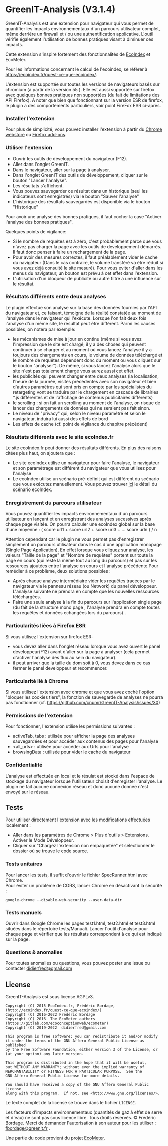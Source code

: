 # GreenIT-Analysis (V3.1.4)


GreenIT-Analysis est une extension pour navigateur qui vous permet de quantifier les impacts environnementaux d'un parcours utilisateur complet, même derrière un firewall et / ou une authentification applicative. L'outil vérifie également l'utilisation de bonnes pratiques visant à diminuer ces impacts.

Cette extension s'inspire fortement des fonctionnalités de [EcoIndex](https://www.ecoindex.fr/) et EcoMeter.

Pour les informations concernant le calcul de l'ecoindex, se référer à https://ecoindex.fr/quest-ce-que-ecoindex/.

L'extension est supportée sur toutes les versions de navigateurs basés sur chromium (à partir de la version 55 ). Elle est aussi supportée sur firefox avec quelques bonnes pratiques non supportées (du fait de limitations des API Firefox). 
A noter que bien que fonctionnant sur la version ESR de firefox, le plugin a des comportements particuliers, voir point FireFox ESR ci-après.

### Installer l'extension
Pour plus de simplicité, vous pouvez installer l'extension à partir du [Chrome webstore](https://chromewebstore.google.com/detail/greenit-analysis/mofbfhffeklkbebfclfaiifefjflcpad) ou [Firefox add-ons](https://addons.mozilla.org/fr/firefox/addon/greenit-analysis/).

### Utiliser l'extension
* Ouvrir les outils de développement du navigateur (F12).   
* Aller dans l'onglet GreenIT.   
* Dans le navigateur, aller sur la page à analyser.
* Dans l'onglet GreenIT des outils de développement, cliquer sur le bouton "Lancer l'analyse".
* Les résultats s'affichent.
* Vous pouvez sauvegarder ce résultat dans un historique (seul les indicateurs sont enregistrés) via le bouton "Sauver l'analyse"
* L'historique des résultats sauvegardés est disponible via le bouton "Historique"

Pour avoir une analyse des bonnes pratiques, il faut cocher la case "Activer l'analyse des bonnes pratiques".


Quelques points de vigilance: 

* Si le nombre de requêtes est à zéro, c'est probablement parce que vous n'avez pas charger la page avec les outils de developpement démarrés. Il faut donc penser à faire un rechargement de la page.
* Pour avoir des mesures correctes, il faut préalablement vider le cache du navigateur (Dans le cas contraire, le volume transféré va être réduit si vous avez déjà consulté le site mesuré). Pour vous eviter d'aller dans les menus du navigateur, un bouton est prévu à cet effet dans l'extension. 
* L'utilisation d'un bloqueur de publicité ou autre filtre a une influence sur le résultat.


### Résultats différents entre deux analyses 

Le plugin effectue son analyse sur la base des données fournies par l'API du navigateur et, ce faisant, témoigne de la réalité constatée au moment de l'analyse dans le navigateur qui l'exécute. Lorsque l'on fait deux fois l'analyse d'un même site, le résultat peut être différent. Parmi les causes possibles, on notera par exemple:
- les  mécanismes de mise à jour en continu  (même si vous avez l'impression que le site est chargé, il y a des choses qui peuvent continuer à se charger et au moment où vous lancez l'analyse il y a toujours des chargements en cours, le volume de données téléchargé et le nombre de requêtes dépendent donc du moment ou vous cliquez sur le bouton "analyser"). De même, si vous lancez l'analyse alors que le site n'est pas totalement chargé vous aurez aussi cet effet.
- les publicités qui peuvent changer entre deux analyses (la localisation, l'heure de la journée, visites précédentes avec son navigateur et bien d'autres paramètres qui sont pris en compte par les spécialistes du retargeting vont se traduire par le chargement en cascade de librairies *.js différentes et de l'affichage de contenus publicitaires différents)
- le scrolling : si on fait un scrolling au moment de l'analyse, on risque de lancer des chargements de données qui ne seraient pas fait sinon.
- Le niveau de "privacy" qui, selon le niveau paramétré et selon le navigateur, induira lui aussi des effets de bord
- Les effets de cache (cf. point de vigilance du chapitre précédent)

### Résultats différents avec le site ecoIndex.fr 

Le site ecoIndex.fr peut donner des résultats différents. En plus des raisons citées plus haut, on ajoutera que : 

- Le site ecoIndex utilise un navigateur pour faire l'analyse, le navigateur et son paramètrage est différent du navigateur que vous utilisez pour l'analyse
- Le ecoIndex utilise un scénario pré-définit qui est différent du scénario que vous exécutez manuellement. Vous pouvez trouver [ici](https://www.ecoindex.fr/comment-ca-marche/#m%C3%A9thodologie-danalyse) le détail du scénario ecoIndex.  


### Enregistrement du parcours utilisateur

Vous pouvez quantifier les impacts environnementaux d'un parcours utilisateur en lançant et en enregistrant des analyses sucessives après chaque page visitée. On pourra calculer une ecoIndex global sur la base d'une moyenne :  ( score url1 + score url2 + score url3 + ... score urln ) / n

 Attention cependant car le plugin ne vous permet pas d'enregistrer simplement un parcours utilisateur dans le cas d'une application monopage (Single Page Application). En effet lorsque vous cliquez sur analyse, les valeurs  "Taille de la page"  et "Nombre de requêtes"  portent  sur toute la page en cours (qui reste la même tout au long du parcours) et pas sur les ressources ajoutées entre l'analyse en cours et l'analyse précédente.Pour remédier à ce problème, deux solutions possibles :
 * Après chaque analyse intermédiaire vider les requêtes tracées par le navigateur via le panneau réseau (ou Network) du panel développeur. L'analyse suivante ne prendra en compte que les nouvelles ressources téléchargées. 
 * Faire une seule analyse à la fin du parcours sur l'application single page (du fait de la structure mono page , l'analyse prendra en compte toutes les requêtes et données echangées lors du parcours) .  

### Particularités liées à Firefox ESR

Si vous utilisez l'extension sur firefox ESR: 
* vous devez aller dans l'onglet réseau lorsque vous avez ouvert le panel développeur(F12) avant d'aller sur la page à analyser (cela permet d'activer l'analyse des flux au sein du navigateur).
* il peut arriver que  la taille du dom soit à 0, vous devez dans ce cas fermer le panel developpeur et recommencer. 

### Particularité lié à Chrome

Si vous utilisez l'extension avec chrome et que vous avez coché l'option "bloquer les cookies tiers", la fonction de sauvegarde de analyses ne pourra pas fonctionner (cf. https://github.com/cnumr/GreenIT-Analysis/issues/30)

### Permissions de l'extension 

Pour fonctionner, l'extension utilise les permissions suivantes : 
* activeTab, tabs : utilisée pour afficher la page des analyses sauvegardées et pour accéder aux contenus des pages pour l'analyse 
* <all_urls> : utilisée pour accéder aux Urls pour l'analyse
* browsingData : utilisée pour vider le cache du navigateur

### Confidentialité 

L'analyse est effectuée en local et le résulat est stocké dans l'espace de stockage du navigateur lorsque l'utilisateur choisit d'enregister l'analyse. Le plugin ne fait aucune connexion réseau et donc aucune donnée n'est envoyé sur le réseau. 

## Tests
Pour utiliser directement l'extension avec les modifications effectuées localement :   
* Aller dans les paramètres de Chrome > Plus d'outils > Extensions. Activer le Mode Développeur. 
* Cliquer sur "Chargez l'extension non empaquetée" et sélectionner le dossier où se trouve le code source. 


### Tests unitaires
Pour lancer les tests, il suffit d'ouvrir le fichier SpecRunner.html avec Chrome.   
Pour éviter un problème de CORS, lancer Chrome en désactivant la sécurité :   

```
google-chrome --disable-web-security --user-data-dir
```

### Tests manuels
Ouvrir dans Google Chrome les pages test1.html, test2.html et test3.html situées dans le répertoire tests/Manual/.
Lancer l'outil d'analyse pour chaque page et vérifier que les résultats correspondent à ce qui est indiqué sur la page.   

### Questions & anomalies
Pour toutes anomalies ou questions, vous pouvez poster une issue ou contacter didierfred@gmail.com 


## License

GreenIT-Analysis est sous license AGPLv3.

    Copyright (C) 2015 EcoIndex.fr, Frédéric Bordage, (http://ecoindex.fr/quest-ce-que-ecoindex/)
    Copyright (C) 2016-2022 Frédéric Bordage
    Copyright (C) 2016  The EcoMeter authors (https://gitlab.com/ecoconceptionweb/ecometer)
    Copyright (C) 2019-2022  didierfred@gmail.com 

    This program is free software: you can redistribute it and/or modify
    it under the terms of the GNU Affero General Public License as published
    by the Free Software Foundation, either version 3 of the License, or
    (at your option) any later version.

    This program is distributed in the hope that it will be useful,
    but WITHOUT ANY WARRANTY; without even the implied warranty of
    MERCHANTABILITY or FITNESS FOR A PARTICULAR PURPOSE.  See the
    GNU Affero General Public License for more details.

    You should have received a copy of the GNU Affero General Public License
    along with this program.  If not, see <http://www.gnu.org/licenses/>.

Le texte complet de la license se trouve dans le fichier `LICENSE`.


Les facteurs d'impacts environnementaux (quantités de gaz à effet de serre et d'eau) ne sont pas sous licence libre. Tous droits réservés.  © Frédéric Bordage. Merci de demander l'autorisation à son auteur pour les utiliser : fbordage@greenit.fr .


Une partie du code provient du projet [EcoMeter](https://gitlab.com/ecoconceptionweb/ecometer).
